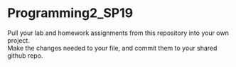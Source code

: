 <h1>Programming2_SP19</h1>

<p>Pull your lab and homework assignments from this repository into your own project.</br>
Make the changes needed to your file, and commit them to your shared github repo.</p>

